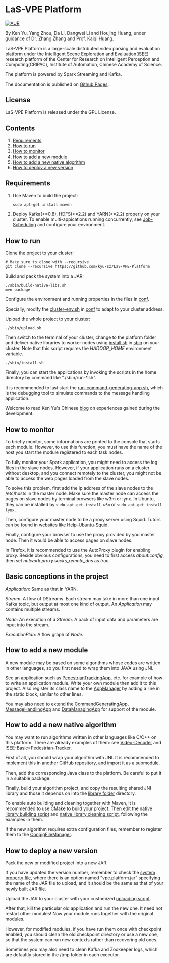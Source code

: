 # LaS-VPE Platform

[![AUR](https://img.shields.io/aur/license/yaourt.svg?maxAge=2592000)](LICENSE)

By Ken Yu, Yang Zhou, Da Li, Dangwei Li and Houjing Huang, under guidance of Dr. Zhang Zhang and Prof. Kaiqi Huang.

LaS-VPE Platform is a large-scale distributed video parsing and evaluation platform under the Intelligent Scene Exploration and Evaluation(iSEE) research platform of the Center for Research on Intelligent Perception and Computing(CRIPAC), Institute of Automation, Chinese Academy of Science. 

The platform is powered by Spark Streaming and Kafka.

The documentation is published on [Github Pages](https://kyu-sz.github.io/LaS-VPE-Platform).

## License

LaS-VPE Platform is released under the GPL License.

## Contents
1. [Requirements](#requirements)
2. [How to run](#how-to-run)
3. [How to monitor](#how-to-monitor)
4. [How to add a new module](#how-to-add-a-new-module)
5. [How to add a new native algorithm](#how-to-add-a-new-native-algorithm) 
6. [How to deploy a new version](#how-to-deploy-a-new-version)

## Requirements

1. Use Maven to build the project:

	```Shell
	sudo apt-get install maven
	```
2. Deploy Kafka(>=0.8), HDFS(>=2.2) and YARN(>=2.2) properly on your cluster.
To enable multi-appications running concurrently, see [Job-Scheduling](https://spark.apache.org/docs/1.2.0/job-scheduling.html) and configure your environment.

## How to run

Clone the project to your cluster:

```Shell
# Make sure to clone with --recursive
git clone --recursive https://github.com/kyu-sz/LaS-VPE-Platform
```

Build and pack the system into a JAR:

```Shell
./sbin/build-native-libs.sh
mvn package
```

Configure the environment and running properties in the files in [conf](conf).

Specially, modify the [cluster-env.sh](conf/cluster-env.sh) in [conf](conf) to adapt to your cluster address.

Upload the whole project to your cluster:

```Shell
./sbin/upload.sh
```

Then switch to the terminal of your cluster, change to the platform folder and deliver native libraries to worker nodes using [install.sh](sbin/install.sh) in [sbin](sbin) on your cluster. Note that this script requires the _HADOOP_HOME_ environment variable.

```Shell
./sbin/install.sh
```

Finally, you can start the applications by invoking the scripts in the home directory by command like "./sbin/run-*.sh".

It is recommended to last start the [run-command-generating-app.sh](sbin/run-command-generating-app.sh), which is the debugging tool to simulate commands to the message handling application.

Welcome to read Ken Yu's Chinese [blog](http://blog.csdn.net/kyu_115s/article/details/51887223) on experiences gained during the development.

## How to monitor

To briefly monitor, some informations are printed to the console that starts each module. However, to use this function, you must have the name of the host you start the module registered to each task nodes.

To fully monitor your Spark application, you might need to access the log files in the slave nodes. However, if your application runs on a cluster without desktop, and you connect remotely to the cluster, you might not be able to access the web pages loaded from the slave nodes.

To solve this problem, first add the ip address of the slave nodes to the /etc/hosts in the master node. Make sure the master node can access the pages on slave nodes by terminal browsers like w3m or lynx. In Ubuntu, they can be installed by ```sudo apt-get install w3m``` or ```sudo apt-get install lynx```.

Then, configure your master node to be a proxy server using Squid. Tutors can be found in websites like [Help-Ubuntu-Squid](https://help.ubuntu.com/community/Squid).

Finally, configure your browser to use the proxy provided by you master node. Then it would be able to access pages on slave nodes.

In Firefox, it is recommended to use the AutoProxy plugin for enabling proxy. Beside obvious configurations, you need to first access *about:config*, then set *network.proxy.socks_remote_dns* as *true*.

## Basic conceptions in the project

_Application_: Same as that in YARN.

_Stream_: A flow of DStreams. Each stream may take in more than one input Kafka topic, but output at most one kind of output. An _Application_ may contains multiple streams.

_Node_: An execution of a _Stream_. A pack of input data and parameters are input into the stream.

_ExecutionPlan_: A flow graph of _Node_.

## How to add a new module

A new module may be based on some algorithms whose codes are written in other languages, so you first need to wrap them into JAVA using JNI.

See an application such as [PedestrianTrackingApp](src/main/java/org/cripac/isee/pedestrian/tracking/PedestrianTracker.java), etc. for example of how to write an application module. Write your own module then add it to this project. Also register its class name to the [AppManager](src/main/java/org/cripac/isee/vpe/ctrl/AppManager.java) by adding a line in the static block, similar to other lines.

You may also need to extend the [CommandGeneratingApp](src/main/java/org/cripac/isee/vpe/debug/CommandGeneratingApp.java), [MessageHandlingApp](src/main/java/org/cripac/isee/vpe/ctrl/MessageHandlingApp.java) and [DataManagingApp](src/main/java/org/cripac/isee/vpe/data/DataManagingApp.java) for support of the module.

## How to add a new native algorithm

You may want to run algorithms written in other languages like C/C++ on this platform. There are already examples of them: see [Video-Decoder](Video-Decoder) and [ISEE-Basic=Pedestrian-Tracker](ISEE-Basic=Pedestrian-Tracker). 

First of all, you should wrap your algorithm with JNI. It is recommended to implement this in another GitHub repository, and import it as a submodule.
 
Then, add the corresponding Java class to the platform. Be careful to put it in a suitable package.
 
Finally, build your algorithm project, and copy the resulting shared JNI library and those it depends on into the [library folder](lib/linux) directory.
  
To enable auto building and cleaning together with Maven, it is recommended to use CMake to build your project. Then edit the [native library building script](sbin/build-native-libs.sh) and [native library cleaning script](sbin/clean-native-libs.sh), following the examples in them.
 
If the new algorithm requires extra configuration files, remember to register them to the [CongigFileManager](src/main/java/org/cripac/isee/vpe/ctrl/ConfigFileManager.java).

## How to deploy a new version

Pack the new or modified project into a new JAR.

If you have updated the version number, remember to check the [system property file](conf/system.properties), where there is an option named "vpe.platform.jar" specifying the name of the JAR file to upload, and it should be the same as that of your newly built JAR file.

Upload the JAR to your cluster with your customized [uploading script](sbin/upload.sh).

After that, kill the particular old application and run the new one. It need not restart other modules! Now your module runs together with the original modules.

However, for modified modules, if you have run them once with checkpoint enabled, you should clean the old checkpoint directory or use a new one, so that the system can run new contexts rather than recovering old ones.

Sometimes you may also need to clean Kafka and Zookeeper logs, which are defaultly stored in the /tmp folder in each executor.
